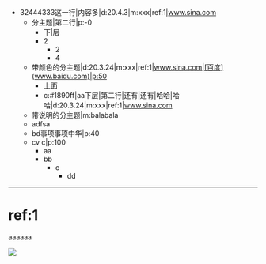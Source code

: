 - 32444333这一行|内容多|d:20.4.3|m:xxx|ref:1|www.sina.com
	- 分主题|第二行|p:-0
		- 下|层
		- 2
			- 2
			- 4
	- 带颜色的分主题|d:20.3.24|m:xxx|ref:1|www.sina.com|[百度](www.baidu.com)|p:50
		- 上面
		- c:#1890ff|aa下层|第二行|还有|还有|哈哈|哈哈|d:20.3.24|m:xxx|ref:1|www.sina.com
	- 带说明的分主题|m:balabala
	- adfsa
	- bd事项事项中华|p:40
	- cv c|p:100
		- aa
		- bb
			- c
				- dd
	
	
	
***
# ref:1
aaaaaa

![](./imgs/new.png)